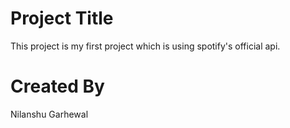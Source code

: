 # Project Title
This project is my first project which is using spotify's official api.

# Created By
Nilanshu Garhewal